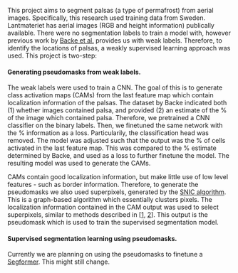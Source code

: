This project aims to segment palsas (a type of permafrost) from aerial images. Specifically, this research used training data from Sweden. Lantmateriet has aerial images (RGB and height information) publically available. There were no segmentation labels to train a model with, however previous work by [Backe et al.](https://www.lansstyrelsen.se/norrbotten/om-oss/vara-tjanster/publikationer/2014/kartering-av-sveriges-palsmyrar.html) provides us with weak labels. Therefore, to identify the locations of palsas, a weakly supervised learning approach was used. This project is two-step:

#### Generating pseudomasks from weak labels. 
The weak labels were used to train a CNN. The goal of this is to generate class activation maps (CAMs) from the last feature map which contain localization information of the palsas. The dataset by Backe indicated both (1) whether images contained palsa, and provided (2) an estimate of the % of the image which contained palsa. Therefore, we pretrained a CNN classifier on the binary labels. Then, we finetuned the same network with the % information as a loss. Particularily, the classification head was removed. The model was adjusted such that the output was the % of cells activated in the last feature map. This was compared to the % estimate determined by Backe, and used as a loss to further finetune the model. The resulting model was used to generate the CAMs. 

CAMs contain good localization information, but make little use of low level features - such as border information. Therefore, to generate the pseudomasks we also used superpixels, generated by the [SNIC algorithm](https://github.com/MoritzWillig/pysnic). This is a graph-based algorithm which essentially clusters pixels. The localization information contained in the CAM output was used to select superpixels, similar to methods described in [[1](https://www.mdpi.com/2072-4292/10/12/1970), [2](https://arxiv.org/abs/1708.06118)]. This output is the pseudomask which is used to train the supervised segmentation model. 


#### Supervised segmentation learning using pseudomasks. 
Currently we are planning on using the pseudomasks to finetune a [Segformer](https://github.com/NVlabs/SegFormer). This might still change.